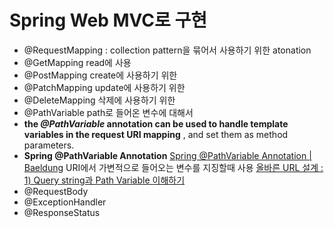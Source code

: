 # Spring Web MVC로 구현
- @RequestMapping : collection pattern을 묶어서 사용하기 위한 atonation
- @GetMapping read에 사용
- @PostMapping create에 사용하기 위한
- @PatchMapping update에 사용하기 위한
- @DeleteMapping 삭제에 사용하기 위한
- @PathVariable path로 들어온 변수에 대해서
- **the *@PathVariable* annotation can be used to handle template variables in the request URI mapping** , and set them as method parameters.
- **Spring @PathVariable Annotation**
[Spring @PathVariable Annotation | Baeldung](https://www.baeldung.com/spring-pathvariable)
 URI에서 가변적으로 들어오는 변수를 지징할때 사용
[올바른 URL 설계 : 1) Query string과 Path Variable 이해하기](https://velog.io/@jcinsh/Query-string-path-variable)
- @RequestBody
- @ExceptionHandler
- @ResponseStatus